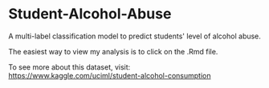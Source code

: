 # Student-Alcohol-Abuse
A multi-label classification model to predict students' level of alcohol abuse.

The easiest way to view my analysis is to click on the .Rmd file.

To see more about this dataset, visit: https://www.kaggle.com/uciml/student-alcohol-consumption
